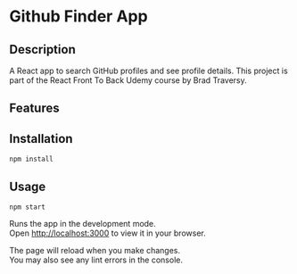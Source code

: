 # Github Finder App

## Description

A React app to search GitHub profiles and see profile details. This project is part of the React Front To Back Udemy course by Brad Traversy.

## Features


## Installation

`npm install`

## Usage

`npm start`

Runs the app in the development mode.\
Open [http://localhost:3000](http://localhost:3000) to view it in your browser.

The page will reload when you make changes.\
You may also see any lint errors in the console.
